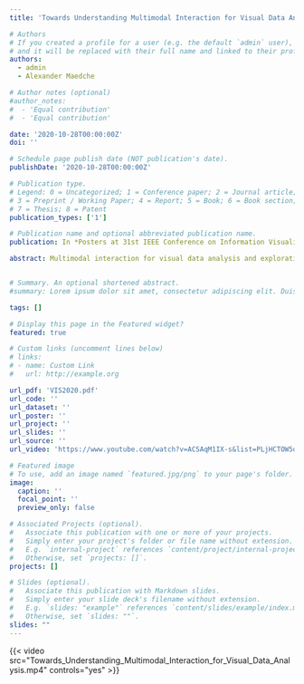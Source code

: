 ```yaml
---
title: 'Towards Understanding Multimodal Interaction for Visual Data Analysis'

# Authors
# If you created a profile for a user (e.g. the default `admin` user), write the username (folder name) here
# and it will be replaced with their full name and linked to their profile.
authors:
  - admin
  - Alexander Maedche

# Author notes (optional)
#author_notes:
#  - 'Equal contribution'
#  - 'Equal contribution'

date: '2020-10-28T00:00:00Z'
doi: ''

# Schedule page publish date (NOT publication's date).
publishDate: '2020-10-28T00:00:00Z'

# Publication type.
# Legend: 0 = Uncategorized; 1 = Conference paper; 2 = Journal article;
# 3 = Preprint / Working Paper; 4 = Report; 5 = Book; 6 = Book section;
# 7 = Thesis; 8 = Patent
publication_types: ['1']

# Publication name and optional abbreviated publication name.
publication: In *Posters at 31st IEEE Conference on Information Visualization*

abstract: Multimodal interaction for visual data analysis and exploration provides new opportunities for empowering users to engage with data. However, it is not well understood which input modalities should be leveraged for certain information visualization (InfoVis) operations and how user would prefer to utilize them during data analysis and exploration. In order to close this research gap, we performed an user-elicitation study to examine how users utilize touch, speech, mid-air hand gestures and a combination of those for various InfoVis operations on large interactive displays. We believe this analysis will help us identify associated challenges and provide knowledge for the development of systems that provide multimodal interaction capabilities for visual data analysis and exploration.


# Summary. An optional shortened abstract.
#summary: Lorem ipsum dolor sit amet, consectetur adipiscing elit. Duis posuere tellus ac convallis placerat. Proin tincidunt magna sed ex sollicitudin condimentum.

tags: []

# Display this page in the Featured widget?
featured: true

# Custom links (uncomment lines below)
# links:
# - name: Custom Link
#   url: http://example.org

url_pdf: 'VIS2020.pdf'
url_code: ''
url_dataset: ''
url_poster: ''
url_project: ''
url_slides: ''
url_source: ''
url_video: 'https://www.youtube.com/watch?v=ACSAqM1IX-s&list=PLjHCTOW5ojreEQ_3tMemcLnoR1_MxJIBl&index=15'

# Featured image
# To use, add an image named `featured.jpg/png` to your page's folder.
image:
  caption: ''
  focal_point: ''
  preview_only: false

# Associated Projects (optional).
#   Associate this publication with one or more of your projects.
#   Simply enter your project's folder or file name without extension.
#   E.g. `internal-project` references `content/project/internal-project/index.md`.
#   Otherwise, set `projects: []`.
projects: []

# Slides (optional).
#   Associate this publication with Markdown slides.
#   Simply enter your slide deck's filename without extension.
#   E.g. `slides: "example"` references `content/slides/example/index.md`.
#   Otherwise, set `slides: ""`.
slides: ""
---
```

{{< video src="Towards_Understanding_Multimodal_Interaction_for_Visual_Data_Analysis.mp4" controls="yes" >}}